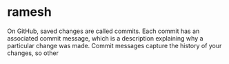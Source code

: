 # ramesh
On GitHub, saved changes are called commits.
Each commit has an associated commit message, which is a description 
explaining why a particular change was made. 
Commit messages capture the history of your changes, so other 
